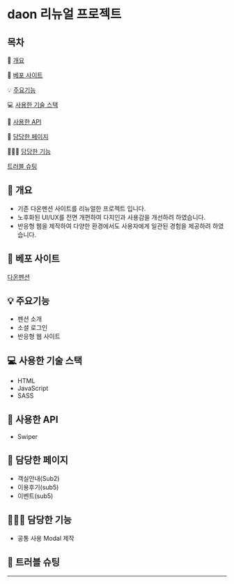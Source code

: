# daon 리뉴얼 프로젝트

## 목차

📝 [개요](#-개요)

🔗 [베포 사이트](#-베포-사이트)

💡 [주요기능](#-주요기능)

💻 [사용한 기술 스택](#-사용한-기술-스택)

🔎 [사용한 API](#-사용한-api)

📖 [담당한 페이지](#-담당한-페이지)

👨🏻‍💻 [담당한 기능](#-담당한-기능)

[트러블 슈팅](#-트러블-슈팅)

## 📝 개요

* 기존 다온펜션 사이트를 리뉴얼한 프로젝트 입니다. 
* 노후화된 UI/UX를 전면 개편하여 다지인과 사용감을 개선하려 하였습니다.
* 반응형 웹을 제작하여 다양한 환경에서도 사용자에게 일관된 경험을 제공하려 하였습니다.

## 🔗 베포 사이트
[다온펜션](https://qodql.github.io/daon/index.html)

## 💡 주요기능 

* 펜션 소개
* 소셜 로그인
* 반응형 웹 사이트

## 💻 사용한 기술 스택

* HTML
* JavaScript
* SASS

## 🔎 사용한 API 

* Swiper

## 📖 담당한 페이지

* 객실안내(Sub2)
* 이용후기(sub5)
* 이벤트(sub5)

## 👨🏻‍💻 담당한 기능

* 공통 사용 Modal 제작

## 🚀 트러블 슈팅



  -------

